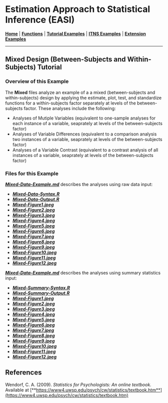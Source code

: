 # Estimation Approach to Statistical Inference (EASI)

[**Home**](https://github.com/cwendorf/EASI/) | 
[**Functions**](https://github.com/cwendorf/EASI/tree/master/A-Functions) | 
[**Tutorial Examples**](https://github.com/cwendorf/EASI/tree/master/B-TutorialExamples) | 
[**ITNS Examples**](https://github.com/cwendorf/EASI/tree/master/C-ITNSExamples) | 
[**Extension Examples**](https://github.com/cwendorf/EASI/tree/master/D-ExtensionExamples)

---

## Mixed Design (Between-Subjects and Within-Subjects) Tutorial

### Overview of this Example

The **Mixed** files analyze an example of a a mixed (between-subjects and within-subjects) design by applying the estimate, plot, test, and standardize functions for a within-subjects factor separately at levels of the between-subjects factor. These analyses include the following:

- Analyses of Mutiple Variables (equivalent to one-sample analyses for each instance of a variable, seaprately at levels of the between-subjects factor)
- Analyses of Variable Differences (equivalent to a comparison analysis two instances of a variable, seaprately at levels of the between-subjects factor)
- Analyses of a Variable Contrast (equivalent to a contrast analysis of all instances of a variable, seaprately at levels of the between-subjects factor)

### Files for this Example

[**_Mixed-Data-Example.md_**](./Mixed-Data-Example.md) describes the analyses using raw data input:

- [**_Mixed-Data-Syntax.R_**](./Mixed-Data-Syntax.R)
- [**_Mixed-Data-Output.R_**](./Mixed-Data-Output.R)
- [**_Mixed-Figure1.jpeg_**](./Mixed-Figure1.jpeg)
- [**_Mixed-Figure2.jpeg_**](./Mixed-Figure2.jpeg)
- [**_Mixed-Figure3.jpeg_**](./Mixed-Figure3.jpeg) 
- [**_Mixed-Figure4.jpeg_**](./Mixed-Figure4.jpeg)
- [**_Mixed-Figure5.jpeg_**](./Mixed-Figure5.jpeg)
- [**_Mixed-Figure6.jpeg_**](./Mixed-Figure6.jpeg)
- [**_Mixed-Figure7.jpeg_**](./Mixed-Figure7.jpeg) 
- [**_Mixed-Figure8.jpeg_**](./Mixed-Figure8.jpeg)
- [**_Mixed-Figure9.jpeg_**](./Mixed-Figure9.jpeg)
- [**_Mixed-Figure10.jpeg_**](./Mixed-Figure10.jpeg)
- [**_Mixed-Figure11.jpeg_**](./Mixed-Figure11.jpeg) 
- [**_Mixed-Figure12.jpeg_**](./Mixed-Figure12.jpeg)

[**_Mixed-Data-Example.md_**](./Mixed-Data-Example.md) describes the analyses using summary statistics input:

- [**_Mixed-Summary-Syntax.R_**](./Mixed-Summary-Syntax.R)
- [**_Mixed-Summary-Output.R_**](./Mixed-Summary-Output.R)
- [**_Mixed-Figure1.jpeg_**](./Mixed-Figure1.jpeg)
- [**_Mixed-Figure2.jpeg_**](./Mixed-Figure2.jpeg)
- [**_Mixed-Figure3.jpeg_**](./Mixed-Figure3.jpeg) 
- [**_Mixed-Figure4.jpeg_**](./Mixed-Figure4.jpeg)
- [**_Mixed-Figure5.jpeg_**](./Mixed-Figure5.jpeg)
- [**_Mixed-Figure6.jpeg_**](./Mixed-Figure6.jpeg)
- [**_Mixed-Figure7.jpeg_**](./Mixed-Figure7.jpeg) 
- [**_Mixed-Figure8.jpeg_**](./Mixed-Figure8.jpeg)
- [**_Mixed-Figure9.jpeg_**](./Mixed-Figure9.jpeg)
- [**_Mixed-Figure10.jpeg_**](./Mixed-Figure10.jpeg)
- [**_Mixed-Figure11.jpeg_**](./Mixed-Figure11.jpeg) 
- [**_Mixed-Figure12.jpeg_**](./Mixed-Figure12.jpeg)

## References

Wendorf, C. A. (2009). _Statistics for Psychologists: An online textbook._ Available at [**https://www4.uwsp.edu/psych/cw/statistics/textbook.htm**](https://www4.uwsp.edu/psych/cw/statistics/textbook.htm)
